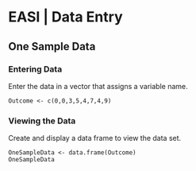 # EASI | Data Entry

## One Sample Data

### Entering Data

Enter the data in a vector that assigns a variable name.

```{r}
Outcome <- c(0,0,3,5,4,7,4,9)
```

### Viewing the Data

Create and display a data frame to view the data set.

```{r}
OneSampleData <- data.frame(Outcome)
OneSampleData
```
